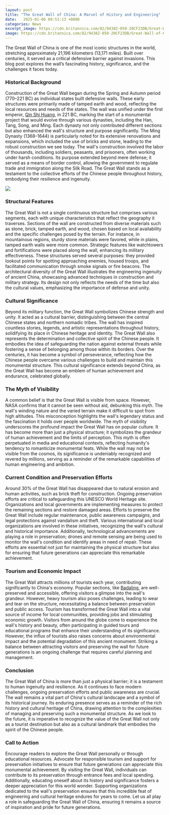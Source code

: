 ```yaml
---
layout: post
title: "The Great Wall of China: A Marvel of History and Engineering"
date:   2025-01-06 09:51:13 +0000
categories: News
excerpt_image: https://cdn.britannica.com/82/94382-050-20CF23DB/Great-Wall-of-China-Beijing.jpg
image: https://cdn.britannica.com/82/94382-050-20CF23DB/Great-Wall-of-China-Beijing.jpg
---
```


The Great Wall of China is one of the most iconic structures in the world, stretching approximately 21,196 kilometers (13,171 miles). Built over centuries, it served as a critical defensive barrier against invasions. This blog post explores the wall’s fascinating history, significance, and the challenges it faces today.
### Historical Background
Construction of the Great Wall began during the Spring and Autumn period (770–221 BC) as individual states built defensive walls. These early structures were primarily made of tamped earth and wood, reflecting the local resources and needs of the states. The wall was unified under the first emperor, [Qin Shi Huang](https://us.edu.vn/en/Qin_Shi_Huang), in 221 BC, marking the start of a monumental project that would evolve through various dynasties, including the Han, Tang, Song, and Ming. Each dynasty not only contributed different sections but also enhanced the wall's structure and purpose significantly.
The Ming Dynasty (1368–1644) is particularly noted for its extensive renovations and expansions, which included the use of bricks and stone, leading to the robust construction we see today. The wall's construction involved the labor of thousands, including soldiers, peasants, and prisoners, often working under harsh conditions. Its purpose extended beyond mere defense; it served as a means of border control, allowing the government to regulate trade and immigration along the Silk Road. The Great Wall stands as a testament to the collective efforts of the Chinese people throughout history, embodying their resilience and ingenuity.

![](https://cdn.britannica.com/82/94382-050-20CF23DB/Great-Wall-of-China-Beijing.jpg)
### Structural Features
The Great Wall is not a single continuous structure but comprises various segments, each with unique characteristics that reflect the geography it traverses. Sections of the wall are constructed from diverse materials such as stone, brick, tamped earth, and wood, chosen based on local availability and the specific challenges posed by the terrain. For instance, in mountainous regions, sturdy stone materials were favored, while in plains, tamped earth walls were more common.
Strategic features like watchtowers and fortifications were placed along the wall, enhancing its military effectiveness. These structures served several purposes: they provided lookout points for spotting approaching enemies, housed troops, and facilitated communication through smoke signals or fire beacons. The architectural diversity of the Great Wall illustrates the engineering ingenuity of ancient China, showcasing advanced techniques in construction and military strategy. Its design not only reflects the needs of the time but also the cultural values, emphasizing the importance of defense and unity.
### Cultural Significance
Beyond its military function, the Great Wall symbolizes Chinese strength and unity. It acted as a cultural barrier, distinguishing between the central Chinese states and northern nomadic tribes. The wall has inspired countless stories, legends, and artistic representations throughout history, solidifying its place in Chinese heritage and identity.
The Great Wall also represents the determination and collective spirit of the Chinese people. It embodies the idea of safeguarding the nation against external threats while fostering a sense of belonging among those within its borders. Over the centuries, it has become a symbol of perseverance, reflecting how the Chinese people overcame various challenges to build and maintain this monumental structure. This cultural significance extends beyond China, as the Great Wall has become an emblem of human achievement and endurance, celebrated globally.
### The Myth of Visibility
A common belief is that the Great Wall is visible from space. However, NASA confirms that it cannot be seen without aid, debunking this myth. The wall's winding nature and the varied terrain make it difficult to spot from high altitudes. This misconception highlights the wall's legendary status and the fascination it holds over people worldwide.
The myth of visibility underscores the profound impact the Great Wall has on popular culture. It has become more than just a physical structure; it symbolizes the grandeur of human achievement and the limits of perception. This myth is often perpetuated in media and educational contexts, reflecting humanity's tendency to romanticize monumental feats. While the wall may not be visible from the cosmos, its significance is undeniably recognized and revered by millions, serving as a reminder of the remarkable capabilities of human engineering and ambition.
### Current Condition and Preservation Efforts
Around 30% of the Great Wall has disappeared due to natural erosion and human activities, such as brick theft for construction. Ongoing preservation efforts are critical to safeguarding this UNESCO World Heritage site. Organizations and local governments are implementing measures to protect the remaining sections and restore damaged areas.
Efforts to preserve the Great Wall include regular maintenance, public awareness campaigns, and legal protections against vandalism and theft. Various international and local organizations are involved in these initiatives, recognizing the wall's cultural and historical importance. Additionally, technological advancements are playing a role in preservation; drones and remote sensing are being used to monitor the wall's condition and identify areas in need of repair. These efforts are essential not just for maintaining the physical structure but also for ensuring that future generations can appreciate this remarkable achievement.
### Tourism and Economic Impact
The Great Wall attracts millions of tourists each year, contributing significantly to China's economy. Popular sections, like [Badaling](https://us.edu.vn/en/Badaling), are well-preserved and accessible, offering visitors a glimpse into the wall's grandeur. However, heavy tourism also poses challenges, leading to wear and tear on the structure, necessitating a balance between preservation and public access.
Tourism has transformed the Great Wall into a vital source of income for local communities, providing jobs and stimulating economic growth. Visitors from around the globe come to experience the wall's history and beauty, often participating in guided tours and educational programs that enhance their understanding of its significance. However, the influx of tourists also raises concerns about environmental impact and the potential degradation of this ancient monument. Striking a balance between attracting visitors and preserving the wall for future generations is an ongoing challenge that requires careful planning and management.
### Conclusion
The Great Wall of China is more than just a physical barrier; it is a testament to human ingenuity and resilience. As it continues to face modern challenges, ongoing preservation efforts and public awareness are crucial. The wall remains a vital part of China's cultural landscape and a symbol of its historical journey.
Its enduring presence serves as a reminder of the rich history and cultural heritage of China, drawing attention to the complexities of managing and preserving such a monumental structure. As we look to the future, it is imperative to recognize the value of the Great Wall not only as a tourist destination but also as a cultural landmark that embodies the spirit of the Chinese people.
### Call to Action
Encourage readers to explore the Great Wall personally or through educational resources. Advocate for responsible tourism and support for preservation initiatives to ensure that future generations can appreciate this monumental achievement.
By visiting the Great Wall, individuals can contribute to its preservation through entrance fees and local spending. Additionally, educating oneself about its history and significance fosters a deeper appreciation for this world wonder. Supporting organizations dedicated to the wall's preservation ensures that this incredible feat of engineering and cultural heritage endures for years to come. Let us all play a role in safeguarding the Great Wall of China, ensuring it remains a source of inspiration and pride for future generations.